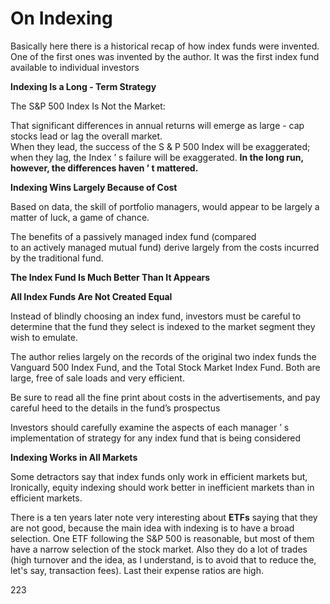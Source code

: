 # On Indexing

Basically here there is a historical recap of how index funds were invented. One of the first ones was invented by the author. It was the first index fund available to individual investors

**Indexing Is a Long - Term Strategy**

The S\&P 500 Index Is Not the Market:

That significant differences in annual returns will emerge as large - cap stocks lead or lag the overall market.\
When they lead, the success of the S & P 500 Index will be exaggerated; when they lag, the Index ’ s failure will be exaggerated. **In the long run, however, the differences haven ’ t mattered.**

**Indexing Wins Largely Because of Cost**

Based on data, the skill of portfolio managers, would appear to be largely a matter of luck, a game of chance.

The benefits of a passively managed index fund (compared\
to an actively managed mutual fund) derive largely from the costs incurred by the traditional fund.

**The Index Fund Is Much Better Than It Appears**

**All Index Funds Are Not Created Equal**

Instead of blindly choosing an index fund, investors must be careful to determine that the fund they select is indexed to the market segment they wish to emulate.

The author relies largely on the records of the original two index funds the Vanguard 500 Index Fund, and the Total Stock Market Index Fund. Both are large, free of sale loads and very efficient.

Be sure to read all the fine print about costs in the advertisements, and pay careful heed to the details in the fund’s prospectus

Investors should carefully examine the aspects of each manager ’ s implementation of strategy for any index fund that is being considered

**Indexing Works in All Markets**

Some detractors say that index funds only work in efficient markets but, Ironically, equity indexing should work better in inefficient markets than in efficient markets.

There is a ten years later note very interesting about **ETFs** saying that they are not good, because the main idea with indexing is to have a broad selection. One ETF following the S\&P 500 is reasonable, but most of them have a narrow selection of the stock market. Also they do a lot of trades (high turnover and the idea, as I understand, is to avoid that to reduce the, let's say, transaction fees). Last their expense ratios are high.

223



